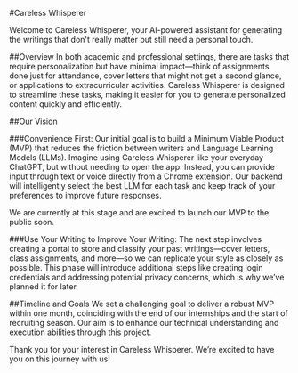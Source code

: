 #Careless Whisperer

Welcome to Careless Whisperer, your AI-powered assistant for generating the writings that don't really matter but still need a personal touch.

##Overview
In both academic and professional settings, there are tasks that require personalization but have minimal impact—think of assignments done just for attendance, cover letters that might not get a second glance, or applications to extracurricular activities. Careless Whisperer is designed to streamline these tasks, making it easier for you to generate personalized content quickly and efficiently.

##Our Vision

###Convenience First: Our initial goal is to build a Minimum Viable Product (MVP) that reduces the friction between writers and Language Learning Models (LLMs). Imagine using Careless Whisperer like your everyday ChatGPT, but without needing to open the app. Instead, you can provide input through text or voice directly from a Chrome extension. Our backend will intelligently select the best LLM for each task and keep track of your preferences to improve future responses.

We are currently at this stage and are excited to launch our MVP to the public soon.

###Use Your Writing to Improve Your Writing: The next step involves creating a portal to store and classify your past writings—cover letters, class assignments, and more—so we can replicate your style as closely as possible. This phase will introduce additional steps like creating login credentials and addressing potential privacy concerns, which is why we’ve planned it for later.

##Timeline and Goals
We set a challenging goal to deliver a robust MVP within one month, coinciding with the end of our internships and the start of recruiting season. Our aim is to enhance our technical understanding and execution abilities through this project.

Thank you for your interest in Careless Whisperer. We’re excited to have you on this journey with us!
